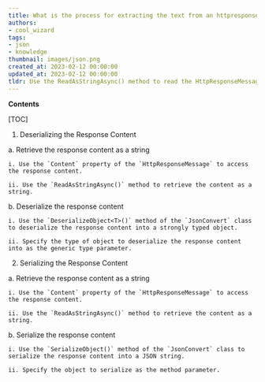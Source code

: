 ```yaml
---
title: What is the process for extracting the text from an httpresponsemessage?
authors:
- cool_wizard
tags:
- json
- knowledge
thumbnail: images/json.png
created_at: 2023-02-12 00:00:00
updated_at: 2023-02-12 00:00:00
tldr: Use the ReadAsStringAsync() method to read the HttpResponseMessage content as text in JSON.
---
```


**Contents**

[TOC]

1. Deserializing the Response Content 
  
  a. Retrieve the response content as a string 
  
    i. Use the `Content` property of the `HttpResponseMessage` to access the response content.
  
    ii. Use the `ReadAsStringAsync()` method to retrieve the content as a string.
  
  b. Deserialize the response content 
  
    i. Use the `DeserializeObject<T>()` method of the `JsonConvert` class to deserialize the response content into a strongly typed object.
  
    ii. Specify the type of object to deserialize the response content into as the generic type parameter.

2. Serializing the Response Content 
  
  a. Retrieve the response content as a string 
  
    i. Use the `Content` property of the `HttpResponseMessage` to access the response content.
  
    ii. Use the `ReadAsStringAsync()` method to retrieve the content as a string.
  
  b. Serialize the response content 
  
    i. Use the `SerializeObject()` method of the `JsonConvert` class to serialize the response content into a JSON string.
  
    ii. Specify the object to serialize as the method parameter.
